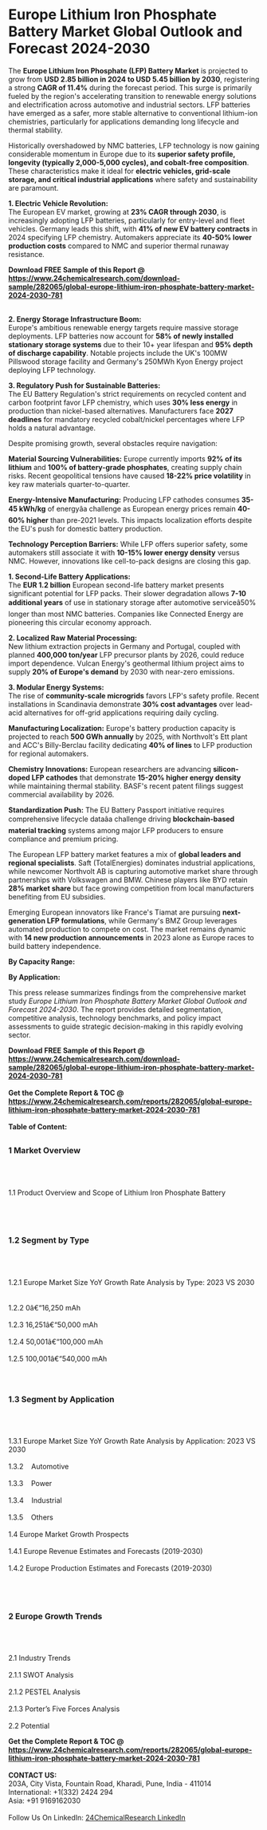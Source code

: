 <h1>Europe Lithium Iron Phosphate Battery Market Global Outlook and Forecast 2024-2030</h1><p>The <strong>Europe Lithium Iron Phosphate (LFP) Battery Market</strong> is projected to grow from <strong>USD 2.85 billion in 2024 to USD 5.45 billion by 2030</strong>, registering a strong <strong>CAGR of 11.4%</strong> during the forecast period. This surge is primarily fueled by the region's accelerating transition to renewable energy solutions and electrification across automotive and industrial sectors. LFP batteries have emerged as a safer, more stable alternative to conventional lithium-ion chemistries, particularly for applications demanding long lifecycle and thermal stability.</p><p>Historically overshadowed by NMC batteries, LFP technology is now gaining considerable momentum in Europe due to its <strong>superior safety profile, longevity (typically 2,000-5,000 cycles), and cobalt-free composition</strong>. These characteristics make it ideal for <strong>electric vehicles, grid-scale storage, and critical industrial applications</strong> where safety and sustainability are paramount.</p><p><strong>1. Electric Vehicle Revolution:</strong><br>
The European EV market, growing at <strong>23% CAGR through 2030</strong>, is increasingly adopting LFP batteries, particularly for entry-level and fleet vehicles. Germany leads this shift, with <strong>41% of new EV battery contracts</strong> in 2024 specifying LFP chemistry. Automakers appreciate its <strong>40-50% lower production costs</strong> compared to NMC and superior thermal runaway resistance.</p><div><b>Download FREE Sample of this Report @ 
            <a href="https://www.24chemicalresearch.com/download-sample/282065/global-europe-lithium-iron-phosphate-battery-market-2024-2030-781">
            https://www.24chemicalresearch.com/download-sample/282065/global-europe-lithium-iron-phosphate-battery-market-2024-2030-781</a></b></div><br><p><strong>2. Energy Storage Infrastructure Boom:</strong><br>
Europe's ambitious renewable energy targets require massive storage deployments. LFP batteries now account for <strong>58% of newly installed stationary storage systems</strong> due to their 10+ year lifespan and <strong>95% depth of discharge capability</strong>. Notable projects include the UK's 100MW Pillswood storage facility and Germany's 250MWh Kyon Energy project deploying LFP technology.</p><p><strong>3. Regulatory Push for Sustainable Batteries:</strong><br>
The EU Battery Regulation's strict requirements on recycled content and carbon footprint favor LFP chemistry, which uses <strong>30% less energy</strong> in production than nickel-based alternatives. Manufacturers face <strong>2027 deadlines</strong> for mandatory recycled cobalt/nickel percentages where LFP holds a natural advantage.</p><p>Despite promising growth, several obstacles require navigation:</p><p><strong>Material Sourcing Vulnerabilities:</strong> Europe currently imports <strong>92% of its lithium</strong> and <strong>100% of battery-grade phosphates</strong>, creating supply chain risks. Recent geopolitical tensions have caused <strong>18-22% price volatility</strong> in key raw materials quarter-to-quarter.</p><p><strong>Energy-Intensive Manufacturing:</strong> Producing LFP cathodes consumes <strong>35-45 kWh/kg</strong> of energyâa challenge as European energy prices remain <strong>40-60% higher</strong> than pre-2021 levels. This impacts localization efforts despite the EU's push for domestic battery production.</p><p><strong>Technology Perception Barriers:</strong> While LFP offers superior safety, some automakers still associate it with <strong>10-15% lower energy density</strong> versus NMC. However, innovations like cell-to-pack designs are closing this gap.</p><p><strong>1. Second-Life Battery Applications:</strong><br>
The <strong>EUR 1.2 billion</strong> European second-life battery market presents significant potential for LFP packs. Their slower degradation allows <strong>7-10 additional years</strong> of use in stationary storage after automotive serviceâ50% longer than most NMC batteries. Companies like Connected Energy are pioneering this circular economy approach.</p><p><strong>2. Localized Raw Material Processing:</strong><br>
New lithium extraction projects in Germany and Portugal, coupled with planned <strong>400,000 ton/year</strong> LFP precursor plants by 2026, could reduce import dependence. Vulcan Energy's geothermal lithium project aims to supply <strong>20% of Europe's demand</strong> by 2030 with near-zero emissions.</p><p><strong>3. Modular Energy Systems:</strong><br>
The rise of <strong>community-scale microgrids</strong> favors LFP's safety profile. Recent installations in Scandinavia demonstrate <strong>30% cost advantages</strong> over lead-acid alternatives for off-grid applications requiring daily cycling.</p><p><strong>Manufacturing Localization:</strong> Europe's battery production capacity is projected to reach <strong>500 GWh annually</strong> by 2025, with Northvolt's Ett plant and ACC's Billy-Berclau facility dedicating <strong>40% of lines</strong> to LFP production for regional automakers.</p><p><strong>Chemistry Innovations:</strong> European researchers are advancing <strong>silicon-doped LFP cathodes</strong> that demonstrate <strong>15-20% higher energy density</strong> while maintaining thermal stability. BASF's recent patent filings suggest commercial availability by 2026.</p><p><strong>Standardization Push:</strong> The EU Battery Passport initiative requires comprehensive lifecycle dataâa challenge driving <strong>blockchain-based material tracking</strong> systems among major LFP producers to ensure compliance and premium pricing.</p><p>The European LFP battery market features a mix of <strong>global leaders and regional specialists</strong>. Saft (TotalEnergies) dominates industrial applications, while newcomer Northvolt AB is capturing automotive market share through partnerships with Volkswagen and BMW. Chinese players like BYD retain <strong>28% market share</strong> but face growing competition from local manufacturers benefiting from EU subsidies.</p><p>Emerging European innovators like France's Tiamat are pursuing <strong>next-generation LFP formulations</strong>, while Germany's BMZ Group leverages automated production to compete on cost. The market remains dynamic with <strong>14 new production announcements</strong> in 2023 alone as Europe races to build battery independence.</p><p><strong>By Capacity Range:</strong></p><p><strong>By Application:</strong></p><p>This press release summarizes findings from the comprehensive market study <em>Europe Lithium Iron Phosphate Battery Market Global Outlook and Forecast 2024-2030</em>. The report provides detailed segmentation, competitive analysis, technology benchmarks, and policy impact assessments to guide strategic decision-making in this rapidly evolving sector.</p><div><b>Download FREE Sample of this Report @ 
            <a href="https://www.24chemicalresearch.com/download-sample/282065/global-europe-lithium-iron-phosphate-battery-market-2024-2030-781">
            https://www.24chemicalresearch.com/download-sample/282065/global-europe-lithium-iron-phosphate-battery-market-2024-2030-781</a></b></div><br><div><b>Get the Complete Report & TOC @ 
            <a href="https://www.24chemicalresearch.com/reports/282065/global-europe-lithium-iron-phosphate-battery-market-2024-2030-781">
            https://www.24chemicalresearch.com/reports/282065/global-europe-lithium-iron-phosphate-battery-market-2024-2030-781</a></b></div><br>
            <b>Table of Content:</b><p><h2><span style="font-size:16px"><strong>1 Market Overview&nbsp;&nbsp; &nbsp;</strong></span></h2><br />
<br />
<p>1.1 Product Overview and Scope of Lithium Iron Phosphate Battery&nbsp;</p><br />
<br />
<h2><strong><span style="font-size:16px">1.2 Segment by Type&nbsp;&nbsp; &nbsp;</span></strong></h2><br />
<br />
<p>1.2.1 Europe Market Size YoY Growth Rate Analysis by Type: 2023 VS 2030&nbsp;&nbsp; &nbsp;<br /><br />
1.2.2 0&acirc;&#128;&#147;16,250 mAh&nbsp;&nbsp; &nbsp;<br /><br />
1.2.3 16,251&acirc;&#128;&#147;50,000 mAh<br /><br />
1.2.4 50,001&acirc;&#128;&#147;100,000 mAh<br /><br />
1.2.5 100,001&acirc;&#128;&#147;540,000 mAh<br /><br />
<br />
<h2><span style="font-size:16px"><strong>1.3 Segment by Application&nbsp;&nbsp;</strong></span></h2><br />
<br />
<p>1.3.1 Europe Market Size YoY Growth Rate Analysis by Application: 2023 VS 2030&nbsp;&nbsp; &nbsp;<br /><br />
1.3.2&nbsp;&nbsp; &nbsp;Automotive<br /><br />
1.3.3&nbsp;&nbsp; &nbsp;Power<br /><br />
1.3.4&nbsp;&nbsp; &nbsp;Industrial<br /><br />
1.3.5&nbsp;&nbsp; &nbsp;Others<br /><br />
1.4 Europe Market Growth Prospects&nbsp;&nbsp; &nbsp;<br /><br />
1.4.1 Europe Revenue Estimates and Forecasts (2019-2030)&nbsp;&nbsp; &nbsp;<br /><br />
1.4.2 Europe Production Estimates and Forecasts (2019-2030)&nbsp;&nbsp;</p><br />
<br />
<h2><span style="font-size:16px"><strong>2 Europe Growth Trends&nbsp;&nbsp; &nbsp;</strong></span></h2><br />
<br />
<p>2.1 Industry Trends&nbsp;&nbsp; &nbsp;<br /><br />
2.1.1 SWOT Analysis&nbsp;&nbsp; &nbsp;<br /><br />
2.1.2 PESTEL Analysis&nbsp;&nbsp; &nbsp;<br /><br />
2.1.3 Porter&rsquo;s Five Forces Analysis&nbsp;&nbsp; &nbsp;<br /><br />
2.2 Potential </p><div><b>Get the Complete Report & TOC @ 
            <a href="https://www.24chemicalresearch.com/reports/282065/global-europe-lithium-iron-phosphate-battery-market-2024-2030-781">
            https://www.24chemicalresearch.com/reports/282065/global-europe-lithium-iron-phosphate-battery-market-2024-2030-781</a></b></div><br><b>CONTACT US:</b><br>
            203A, City Vista, Fountain Road, Kharadi, Pune, India - 411014<br>
            International: +1(332) 2424 294<br>
            Asia: +91 9169162030 <br><br>
            Follow Us On LinkedIn: <a href="https://www.linkedin.com/company/24chemicalresearch/">24ChemicalResearch LinkedIn</a>